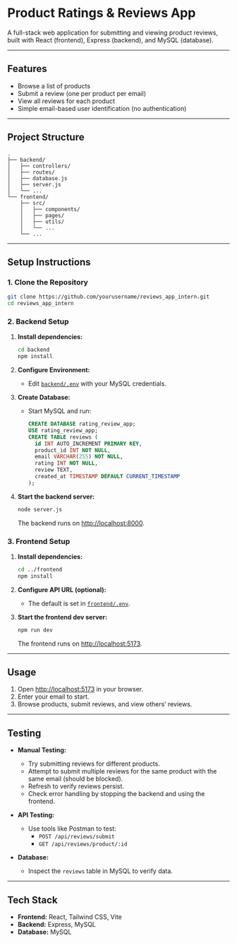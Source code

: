 # Product Ratings & Reviews App

A full-stack web application for submitting and viewing product reviews, built with React (frontend), Express (backend), and MySQL (database).

---

## Features

- Browse a list of products
- Submit a review (one per product per email)
- View all reviews for each product
- Simple email-based user identification (no authentication)

---

## Project Structure

```
.
├── backend/
│   ├── controllers/
│   ├── routes/
│   ├── database.js
│   ├── server.js
│   └── ...
└── frontend/
    ├── src/
    │   ├── components/
    │   ├── pages/
    │   ├── utils/
    │   └── ...
    └── ...
```

---

## Setup Instructions

### 1. Clone the Repository

```sh
git clone https://github.com/yourusername/reviews_app_intern.git
cd reviews_app_intern
```

### 2. Backend Setup

1. **Install dependencies:**
   ```sh
   cd backend
   npm install
   ```

2. **Configure Environment:**
   - Edit [`backend/.env`](backend/.env) with your MySQL credentials.

3. **Create Database:**
   - Start MySQL and run:
     ```sql
     CREATE DATABASE rating_review_app;
     USE rating_review_app;
     CREATE TABLE reviews (
       id INT AUTO_INCREMENT PRIMARY KEY,
       product_id INT NOT NULL,
       email VARCHAR(255) NOT NULL,
       rating INT NOT NULL,
       review TEXT,
       created_at TIMESTAMP DEFAULT CURRENT_TIMESTAMP
     );
     ```

4. **Start the backend server:**
   ```sh
   node server.js
   ```
   The backend runs on [http://localhost:8000](http://localhost:8000).

### 3. Frontend Setup

1. **Install dependencies:**
   ```sh
   cd ../frontend
   npm install
   ```

2. **Configure API URL (optional):**
   - The default is set in [`frontend/.env`](frontend/.env).

3. **Start the frontend dev server:**
   ```sh
   npm run dev
   ```
   The frontend runs on [http://localhost:5173](http://localhost:5173).

---

## Usage

1. Open [http://localhost:5173](http://localhost:5173) in your browser.
2. Enter your email to start.
3. Browse products, submit reviews, and view others’ reviews.

---

## Testing

- **Manual Testing:**
  - Try submitting reviews for different products.
  - Attempt to submit multiple reviews for the same product with the same email (should be blocked).
  - Refresh to verify reviews persist.
  - Check error handling by stopping the backend and using the frontend.

- **API Testing:**
  - Use tools like Postman to test:
    - `POST /api/reviews/submit`
    - `GET /api/reviews/product/:id`

- **Database:**
  - Inspect the `reviews` table in MySQL to verify data.

---

## Tech Stack

- **Frontend:** React, Tailwind CSS, Vite
- **Backend:** Express, MySQL
- **Database:** MySQL


